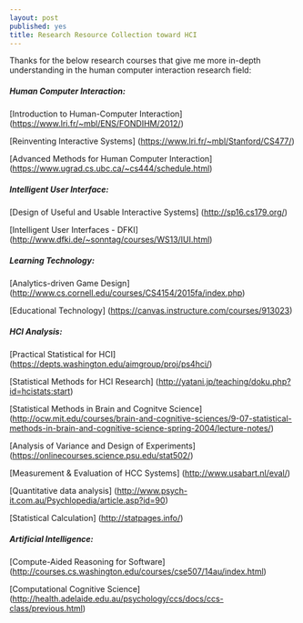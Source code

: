 ```yaml
---
layout: post
published: yes
title: Research Resource Collection toward HCI
---
```


Thanks for the below research courses that give me more in-depth understanding in the human computer interaction research field:

##### Human Computer Interaction:

[Introduction to Human-Computer Interaction]
(https://www.lri.fr/~mbl/ENS/FONDIHM/2012/)

[Reinventing Interactive Systems]
(https://www.lri.fr/~mbl/Stanford/CS477/)

[Advanced Methods for Human Computer Interaction]
(https://www.ugrad.cs.ubc.ca/~cs444/schedule.html)

##### Intelligent User Interface:

[Design of Useful and Usable Interactive Systems]
(http://sp16.cs179.org/)

[Intelligent User Interfaces - DFKI]
(http://www.dfki.de/~sonntag/courses/WS13/IUI.html)

##### Learning Technology:

[Analytics-driven Game Design]
(http://www.cs.cornell.edu/courses/CS4154/2015fa/index.php)

[Educational Technology]
(https://canvas.instructure.com/courses/913023)

##### HCI Analysis:

[Practical Statistical for HCI]
(https://depts.washington.edu/aimgroup/proj/ps4hci/)

[Statistical Methods for HCI Research]
(http://yatani.jp/teaching/doku.php?id=hcistats:start)

[Statistical Methods in Brain and Cognitve Science]
(http://ocw.mit.edu/courses/brain-and-cognitive-sciences/9-07-statistical-methods-in-brain-and-cognitive-science-spring-2004/lecture-notes/)

[Analysis of Variance and Design of Experiments]
(https://onlinecourses.science.psu.edu/stat502/)

[Measurement & Evaluation of HCC Systems]
(http://www.usabart.nl/eval/)

[Quantitative data analysis]
(http://www.psych-it.com.au/Psychlopedia/article.asp?id=90)

[Statistical Calculation]
(http://statpages.info/)

##### Artificial Intelligence:

[Compute-Aided Reasoning for Software]
(http://courses.cs.washington.edu/courses/cse507/14au/index.html)

[Computational Cognitive Science]
(http://health.adelaide.edu.au/psychology/ccs/docs/ccs-class/previous.html)
